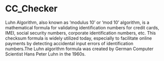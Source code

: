 # CC_Checker
Luhn Algorithm, also known as ‘modulus 10’ or ‘mod 10’ algorithm, is a mathematical formula for validating identification numbers for credit cards, IMEI, social security numbers, corporate identification numbers, etc. This checksum formula is widely utilized today, especially to facilitate online payments by detecting accidental input errors of identification numbers.The Luhn algorithm formula was created by German Computer Scientist Hans Peter Luhn in the 1960s.

